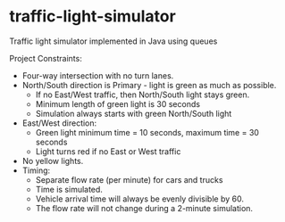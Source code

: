 # traffic-light-simulator
Traffic light simulator implemented in Java using queues

Project Constraints:
- Four-way intersection with no turn lanes.
- North/South direction is Primary - light is green as much as possible.
    - If no East/West traffic, then North/South light stays green.
    - Minimum length of green light is 30 seconds
    - Simulation always starts with green North/South light
- East/West direction:
    - Green light minimum time = 10 seconds, maximum time = 30 seconds
    - Light turns red if no East or West traffic
- No yellow lights.
- Timing:
    - Separate flow rate (per minute) for cars and trucks
    - Time is simulated.
    - Vehicle arrival time will always be evenly divisible by 60. 
    - The flow rate will not change during a 2-minute simulation.


